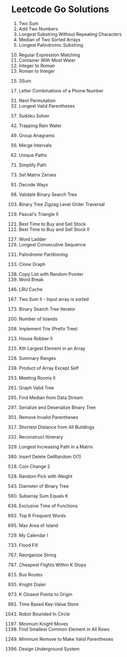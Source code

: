 # Leetcode Go Solutions
1. Two Sum
2. Add Two Numbers
3. Longest Substring Without Repeating Characters
4. Median of Two Sorted Arrays
5. Longest Palindromic Substring
<!-- end of the list -->
10. Regular Expression Matching
11. Container With Most Water
12. Integer to Roman
13. Roman to Integer
<!-- end of the list -->
15. 3Sum
<!-- end of the list -->
17. Letter Combinations of a Phone Number
<!-- end of the list -->
31. Next Permutation
32. Longest Valid Parentheses
<!-- end of the list -->
37. Sudoku Solver
<!-- end of the list -->
42. Trapping Rain Water
<!-- end of the list -->
49. Group Anagrams
<!-- end of the list -->
56. Merge Intervals
<!-- end of the list -->
62. Unique Paths
<!-- end of the list -->
71. Simplify Path
<!-- end of the list -->
73. Set Matrix Zeroes
<!-- end of the list -->
91. Decode Ways
<!-- end of the list -->
98. Validate Binary Search Tree
<!-- end of the list -->
103. Binary Tree Zigzag Level Order Traversal
<!-- end of the list -->
119. Pascal's Triangle II
<!-- end of the list -->
121. Best Time to Buy and Sell Stock
122. Best Time to Buy and Sell Stock II
<!-- end of the list -->
127. Word Ladder
128. Longest Consecutive Sequence
<!-- end of the list -->
131. Palindrome Partitioning
<!-- end of the list -->
133. Clone Graph
<!-- end of the list -->
138. Copy List with Random Pointer
139. Word Break
<!-- end of the list -->
146. LRU Cache
<!-- end of the list -->
167. Two Sum II - Input array is sorted
<!-- end of the list -->
173. Binary Search Tree Iterator
<!-- end of the list -->
200. Number of Islands
<!-- end of the list -->
208. Implement Trie (Prefix Tree)
<!-- end of the list -->
213. House Robber II
<!-- end of the list -->
215. Kth Largest Element in an Array
<!-- end of the list -->
228. Summary Ranges
<!-- end of the list -->
238. Product of Array Except Self
<!-- end of the list -->
253. Meeting Rooms II
<!-- end of the list -->
261. Graph Valid Tree
<!-- end of the list -->
295. Find Median from Data Stream
<!-- end of the list -->
297. Serialize and Deserialize Binary Tree
<!-- end of the list -->
301. Remove Invalid Parentheses
<!-- end of the list -->
317. Shortest Distance from All Buildings
<!-- end of the list -->
332. Reconstruct Itinerary
<!-- end of the list -->
329. Longest Increasing Path in a Matrix
<!-- end of the list -->
380. Insert Delete GetRandom O(1)
<!-- end of the list -->
518. Coin Change 2
<!-- end of the list -->
528. Random Pick with Weight
<!-- end of the list -->
543. Diameter of Binary Tree
<!-- end of the list -->
560. Subarray Sum Equals K
<!-- end of the list -->
636. Exclusive Time of Functions
<!-- end of the list -->
692. Top K Frequent Words
<!-- end of the list -->
695. Max Area of Island
<!-- end of the list -->
729. My Calendar I
<!-- end of the list -->
733. Flood Fill
<!-- end of the list -->
767. Reorganize String
<!-- end of the list -->
787. Cheapest Flights Within K Stops
<!-- end of the list -->
815. Bus Routes
<!-- end of the list -->
935. Knight Dialer
<!-- end of the list -->
973. K Closest Points to Origin
<!-- end of the list -->
981. Time Based Key-Value Store
<!-- end of the list -->
1041. Robot Bounded In Circle
<!-- end of the list -->
1197. Minimum Knight Moves
1198. Find Smallest Common Element in All Rows
<!-- end of the list -->
1249. Minimum Remove to Make Valid Parentheses
<!-- end of the list -->
1396. Design Underground System
